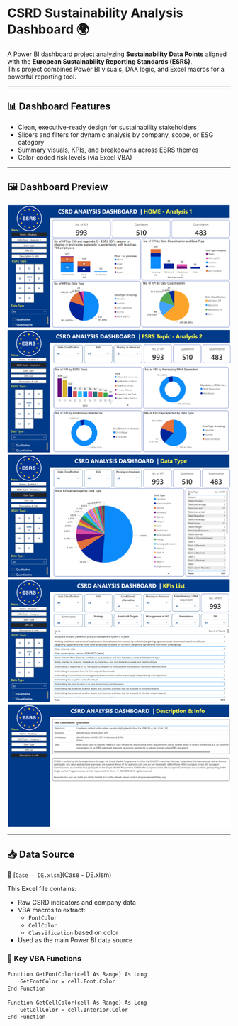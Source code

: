 # CSRD Sustainability Analysis Dashboard 🌍

A Power BI dashboard project analyzing **Sustainability Data Points** aligned with the **European Sustainability Reporting Standards (ESRS)**.  
This project combines Power BI visuals, DAX logic, and Excel macros for a powerful reporting tool.

---

## 📊 Dashboard Features

- Clean, executive-ready design for sustainability stakeholders
- Slicers and filters for dynamic analysis by company, scope, or ESG category
- Summary visuals, KPIs, and breakdowns across ESRS themes
- Color-coded risk levels (via Excel VBA)

---

## 🖼 Dashboard Preview

![Page 1](image/CSRD%20Dashboard%20Page%201.png)
![Page 2](image/CSRD%20Dashboard%20Page%202.png)
![Page 3](image/CSRD%20Dashboard%20Page%203.png)
![Page 4](image/CSRD%20Dashboard%20Page%204.png)
![Page 5](image/CSRD%20Dashboard%20Page%205.png)

---

## 📥 Data Source

📁 [`Case - DE.xlsm`](Case - DE.xlsm)

This Excel file contains:

- Raw CSRD indicators and company data
- VBA macros to extract:
  - `FontColor`
  - `CellColor`
  - `Classification` based on color
- Used as the main Power BI data source

### 🔧 Key VBA Functions

```vba
Function GetFontColor(cell As Range) As Long
    GetFontColor = cell.Font.Color
End Function

Function GetCellColor(cell As Range) As Long
    GetCellColor = cell.Interior.Color
End Function
